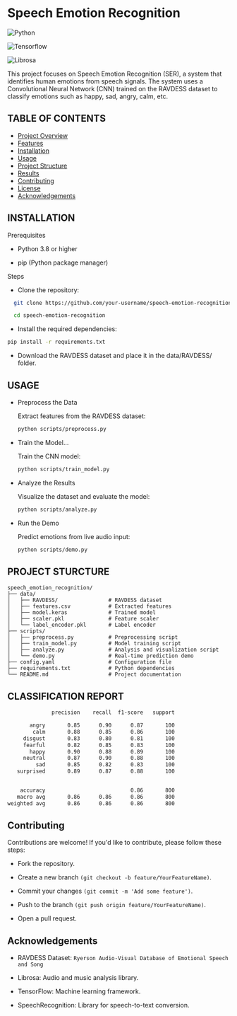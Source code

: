 
# Speech Emotion Recognition


![Python](https://img.shields.io/badge/Python-3.8-blue)

![Tensorflow](https://img.shields.io/badge/Tensorflow-2.x-orange)

![Librosa](https://img.shields.io/badge/Librosa-0.9-yellow)

This project focuses on Speech Emotion Recognition (SER), a system that identifies human emotions from speech signals. The system uses a Convolutional Neural Network (CNN) trained on the RAVDESS dataset to classify emotions such as happy, sad, angry, calm, etc.



## TABLE OF CONTENTS

 - [Project Overview]()
 - [Features]()
 - [Installation]()
 - [Usage]()
 - [Project Structure]()
 - [Results]()
 - [Contributing]()
 - [License]()
 - [Acknowledgements]()



## INSTALLATION

Prerequisites

- Python 3.8 or higher

- pip (Python package manager)

Steps

- Clone the repository:

```bash
  git clone https://github.com/your-username/speech-emotion-recognition.git

  cd speech-emotion-recognition
```
- Install the required dependencies:

```bash
pip install -r requirements.txt
```
- Download the RAVDESS dataset and place it in the data/RAVDESS/ folder.



USAGE
-

- Preprocess the Data
    
    Extract features from the RAVDESS dataset:

    ```bash
    python scripts/preprocess.py
    ```

- Train the Model...
    
    Train the CNN model:

    ```bash
    python scripts/train_model.py
    ```

- Analyze the Results
    
    Visualize the dataset and evaluate the model:

    ```bash
    python scripts/analyze.py
    ```
- Run the Demo
    
    Predict emotions from live audio input:
    ```bash
    python scripts/demo.py
    ```
PROJECT STURCTURE
-
    
    speech_emotion_recognition/
    ├── data/
    │   ├── RAVDESS/                # RAVDESS dataset
    │   ├── features.csv            # Extracted features
    │   ├── model.keras             # Trained model
    │   ├── scaler.pkl              # Feature scaler
    │   └── label_encoder.pkl       # Label encoder
    ├── scripts/
    │   ├── preprocess.py           # Preprocessing script
    │   ├── train_model.py          # Model training script
    │   ├── analyze.py              # Analysis and visualization script
    │   └── demo.py                 # Real-time prediction demo
    ├── config.yaml                 # Configuration file
    ├── requirements.txt            # Python dependencies
    └── README.md                   # Project documentation

CLASSIFICATION REPORT
-

```bash
              precision    recall  f1-score   support

       angry       0.85      0.90      0.87       100
        calm       0.88      0.85      0.86       100
     disgust       0.83      0.80      0.81       100
     fearful       0.82      0.85      0.83       100
       happy       0.90      0.88      0.89       100
     neutral       0.87      0.90      0.88       100
         sad       0.85      0.82      0.83       100
   surprised       0.89      0.87      0.88       100


    accuracy                           0.86       800
   macro avg       0.86      0.86      0.86       800
weighted avg       0.86      0.86      0.86       800
```


## Contributing

Contributions are welcome! If you'd like to contribute, please follow these steps:

- Fork the repository.

- Create a new branch `(git checkout -b feature/YourFeatureName)`.

- Commit your changes `(git commit -m 'Add some feature')`.

- Push to the branch `(git push origin feature/YourFeatureName)`.

- Open a pull request.


Acknowledgements
-

- RAVDESS Dataset: `Ryerson Audio-Visual Database of Emotional Speech and Song`

- Librosa: Audio and music analysis library.

- TensorFlow: Machine learning framework.

- SpeechRecognition: Library for speech-to-text conversion.
